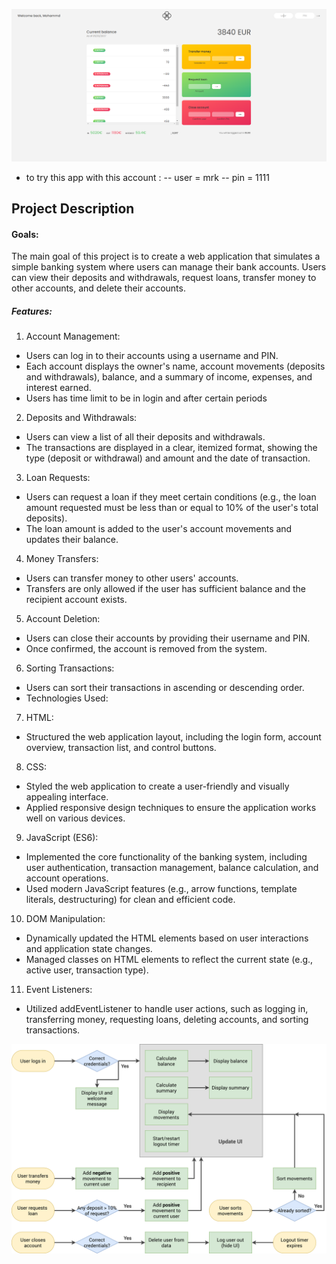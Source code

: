 ![alt text](image.png)

- to try this app with this account :
  -- user = mrk
  -- pin = 1111

## Project Description

#### Goals:

The main goal of this project is to create a web application that simulates a simple banking system where users can manage their bank accounts. Users can view their deposits and withdrawals, request loans, transfer money to other accounts, and delete their accounts.

##### Features:

1. Account Management:

- Users can log in to their accounts using a username and PIN.
- Each account displays the owner's name, account movements (deposits and withdrawals), balance, and a summary of income, expenses, and interest earned.
- Users has time limit to be in login and after certain periods

2. Deposits and Withdrawals:

- Users can view a list of all their deposits and withdrawals.
- The transactions are displayed in a clear, itemized format, showing the type (deposit or withdrawal) and amount and the date of transaction.

3. Loan Requests:

- Users can request a loan if they meet certain conditions (e.g., the loan amount requested must be less than or equal to 10% of the user's total deposits).
- The loan amount is added to the user's account movements and updates their balance.

4. Money Transfers:

- Users can transfer money to other users' accounts.
- Transfers are only allowed if the user has sufficient balance and the recipient account exists.

5. Account Deletion:

- Users can close their accounts by providing their username and PIN.
- Once confirmed, the account is removed from the system.

6. Sorting Transactions:

- Users can sort their transactions in ascending or descending order.
- Technologies Used:

7. HTML:

- Structured the web application layout, including the login form, account overview, transaction list, and control buttons.

8. CSS:

- Styled the web application to create a user-friendly and visually appealing interface.
- Applied responsive design techniques to ensure the application works well on various devices.

9. JavaScript (ES6):

- Implemented the core functionality of the banking system, including user authentication, transaction management, balance calculation, and account operations.
- Used modern JavaScript features (e.g., arrow functions, template literals, destructuring) for clean and efficient code.

10. DOM Manipulation:

- Dynamically updated the HTML elements based on user interactions and application state changes.
- Managed classes on HTML elements to reflect the current state (e.g., active user, transaction type).

11. Event Listeners:

- Utilized addEventListener to handle user actions, such as logging in, transferring money, requesting loans, deleting accounts, and sorting transactions.

![alt text](bankist-flowchart.png)
